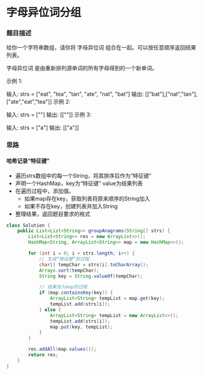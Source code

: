 # 字母异位词分组
### 题目描述
给你一个字符串数组，请你将 字母异位词 组合在一起。可以按任意顺序返回结果列表。

字母异位词 是由重新排列源单词的所有字母得到的一个新单词。



示例 1:

输入: strs = ["eat", "tea", "tan", "ate", "nat", "bat"]
输出: [["bat"],["nat","tan"],["ate","eat","tea"]]
示例 2:

输入: strs = [""]
输出: [[""]]
示例 3:

输入: strs = ["a"]
输出: [["a"]]

### 思路
#### 哈希记录“特征键”
- 遍历strs数组中的每一个String，将其排序后作为“特征键”
- 声明一个HashMap，key为“特征键” value为结果列表
- 在遍历过程中，添加值。
  - 如果map存在key，获取列表将原来顺序的String加入
  - 如果不存在key，创建列表并加入String
- 整理结果，返回题目要求的格式
```java
class Solution {
    public List<List<String>> groupAnagrams(String[] strs) {
        List<List<String>> res = new ArrayList<>();
        HashMap<String, ArrayList<String>> map = new HashMap<>();

        for (int i = 0; i < strs.length; i++) {
            // 生成“特征键”的过程
            char[] tempChar = strs[i].toCharArray();
            Arrays.sort(tempChar);
            String key = String.valueOf(tempChar);

            // 结果加入map的过程
            if (map.containsKey(key)) {
                ArrayList<String> tempList = map.get(key);
                tempList.add(strs[i]);
            } else {
                ArrayList<String> tempList = new ArrayList<>();
                tempList.add(strs[i]);
                map.put(key, tempList);
            }
        }

        res.addAll(map.values());
        return res;
    }
}
```